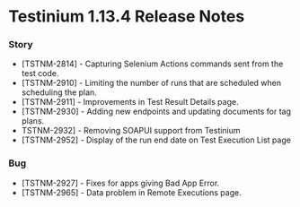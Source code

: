 # Testinium 1.13.4 Release Notes

### Story

* \[TSTNM-2814] - Capturing Selenium Actions commands sent from the test code.
* \[TSTNM-2910] - Limiting the number of runs that are scheduled when scheduling the plan.
* \[TSTNM-2911] - Improvements in Test Result Details page.
* \[TSTNM-2930] - Adding new endpoints and updating documents for tag plans.
* TSTNM-2932] - Removing SOAPUI support from Testinium
* \[TSTNM-2952] - Display of the run end date on Test Execution List page

### Bug

* \[TSTNM-2927] - Fixes for apps giving Bad App Error.
* \[TSTNM-2965] - Data problem in Remote Executions page.
